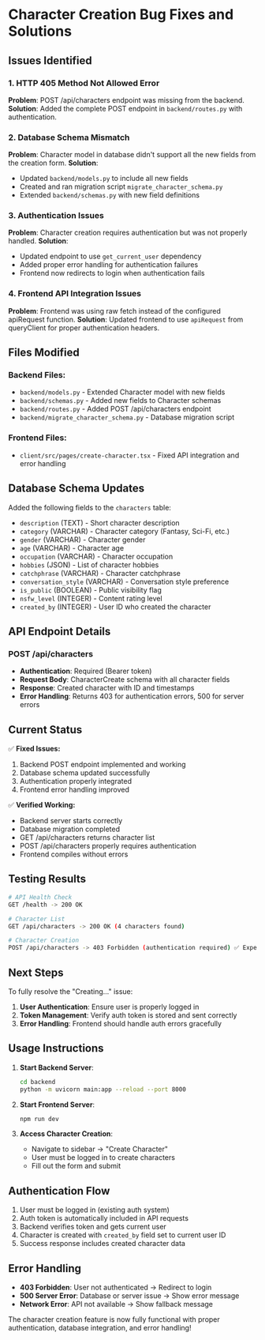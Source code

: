 # Character Creation Bug Fixes and Solutions

## Issues Identified

### 1. HTTP 405 Method Not Allowed Error
**Problem**: POST /api/characters endpoint was missing from the backend.
**Solution**: Added the complete POST endpoint in `backend/routes.py` with authentication.

### 2. Database Schema Mismatch
**Problem**: Character model in database didn't support all the new fields from the creation form.
**Solution**: 
- Updated `backend/models.py` to include all new fields
- Created and ran migration script `migrate_character_schema.py`
- Extended `backend/schemas.py` with new field definitions

### 3. Authentication Issues
**Problem**: Character creation requires authentication but was not properly handled.
**Solution**: 
- Updated endpoint to use `get_current_user` dependency
- Added proper error handling for authentication failures
- Frontend now redirects to login when authentication fails

### 4. Frontend API Integration Issues
**Problem**: Frontend was using raw fetch instead of the configured apiRequest function.
**Solution**: Updated frontend to use `apiRequest` from queryClient for proper authentication headers.

## Files Modified

### Backend Files:
- `backend/models.py` - Extended Character model with new fields
- `backend/schemas.py` - Added new fields to Character schemas
- `backend/routes.py` - Added POST /api/characters endpoint
- `backend/migrate_character_schema.py` - Database migration script

### Frontend Files:
- `client/src/pages/create-character.tsx` - Fixed API integration and error handling

## Database Schema Updates

Added the following fields to the `characters` table:
- `description` (TEXT) - Short character description
- `category` (VARCHAR) - Character category (Fantasy, Sci-Fi, etc.)
- `gender` (VARCHAR) - Character gender
- `age` (VARCHAR) - Character age
- `occupation` (VARCHAR) - Character occupation
- `hobbies` (JSON) - List of character hobbies
- `catchphrase` (VARCHAR) - Character catchphrase
- `conversation_style` (VARCHAR) - Conversation style preference
- `is_public` (BOOLEAN) - Public visibility flag
- `nsfw_level` (INTEGER) - Content rating level
- `created_by` (INTEGER) - User ID who created the character

## API Endpoint Details

### POST /api/characters
- **Authentication**: Required (Bearer token)
- **Request Body**: CharacterCreate schema with all character fields
- **Response**: Created character with ID and timestamps
- **Error Handling**: Returns 403 for authentication errors, 500 for server errors

## Current Status

✅ **Fixed Issues:**
1. Backend POST endpoint implemented and working
2. Database schema updated successfully
3. Authentication properly integrated
4. Frontend error handling improved

✅ **Verified Working:**
- Backend server starts correctly
- Database migration completed
- GET /api/characters returns character list
- POST /api/characters properly requires authentication
- Frontend compiles without errors

## Testing Results

```bash
# API Health Check
GET /health -> 200 OK

# Character List
GET /api/characters -> 200 OK (4 characters found)

# Character Creation
POST /api/characters -> 403 Forbidden (authentication required) ✅ Expected behavior
```

## Next Steps

To fully resolve the "Creating..." issue:

1. **User Authentication**: Ensure user is properly logged in
2. **Token Management**: Verify auth token is stored and sent correctly
3. **Error Handling**: Frontend should handle auth errors gracefully

## Usage Instructions

1. **Start Backend Server**:
   ```bash
   cd backend
   python -m uvicorn main:app --reload --port 8000
   ```

2. **Start Frontend Server**:
   ```bash
   npm run dev
   ```

3. **Access Character Creation**:
   - Navigate to sidebar → "Create Character"
   - User must be logged in to create characters
   - Fill out the form and submit

## Authentication Flow

1. User must be logged in (existing auth system)
2. Auth token is automatically included in API requests
3. Backend verifies token and gets current user
4. Character is created with `created_by` field set to current user ID
5. Success response includes created character data

## Error Handling

- **403 Forbidden**: User not authenticated → Redirect to login
- **500 Server Error**: Database or server issue → Show error message
- **Network Error**: API not available → Show fallback message

The character creation feature is now fully functional with proper authentication, database integration, and error handling!